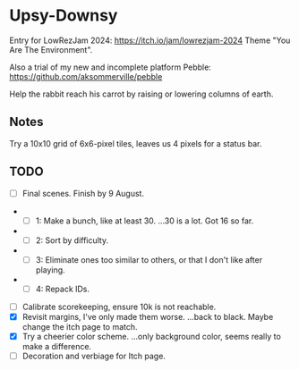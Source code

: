 # Upsy-Downsy

Entry for LowRezJam 2024: https://itch.io/jam/lowrezjam-2024
Theme "You Are The Environment".

Also a trial of my new and incomplete platform Pebble: https://github.com/aksommerville/pebble

Help the rabbit reach his carrot by raising or lowering columns of earth.

## Notes

Try a 10x10 grid of 6x6-pixel tiles, leaves us 4 pixels for a status bar.

## TODO

- [ ] Final scenes. Finish by 9 August.
- - [ ] 1: Make a bunch, like at least 30. ...30 is a lot. Got 16 so far.
- - [ ] 2: Sort by difficulty.
- - [ ] 3: Eliminate ones too similar to others, or that I don't like after playing.
- - [ ] 4: Repack IDs.
- [ ] Calibrate scorekeeping, ensure 10k is not reachable.
- [x] Revisit margins, I've only made them worse. ...back to black. Maybe change the itch page to match.
- [x] Try a cheerier color scheme. ...only background color, seems really to make a difference.
- [ ] Decoration and verbiage for Itch page.
